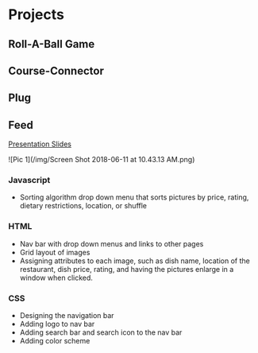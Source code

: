 # Projects


## Roll-A-Ball Game

## Course-Connector

## Plug

## Feed
[Presentation Slides](https://docs.google.com/presentation/d/14OPGsB98vPvlWRRXpHc82Rqpk7fnCCp_prPhfxGCalE/edit?usp=sharing)

![Pic 1](/img/Screen Shot 2018-06-11 at 10.43.13 AM.png)

### Javascript
* Sorting algorithm drop down menu that sorts pictures by price, rating, dietary restrictions, location, or shuffle

### HTML 
* Nav bar with drop down menus and links to other pages
* Grid layout of images 
* Assigning attributes to each image, such as dish name, location of the restaurant, dish price, rating, and having the pictures enlarge in a window when clicked.

### CSS
* Designing the navigation bar
* Adding logo to nav bar 
* Adding search bar and search icon to the nav bar
* Adding color scheme 




